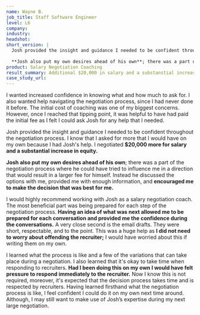 ```yaml
---
name: Wayne B.
job_title: Staff Software Engineer
level: L6
company: 
industry:
headshot:
short_version: |
  Josh provided the insight and guidance I needed to be confident throughout the negotiation process. I know that because I had Josh's help, I asked for more that I would have on my own. I negotiated **$20,000 more in salary and a substantial increase in equity**.  
  
  **Josh also put my own desires ahead of his own**; there was a part of the negotiation process where he could have tried to influence me in a direction that would result in a larger fee for himself. Instead he discussed the options with me, provided me with enough information, and **encouraged me to make the decision that was best for me.**
product: Salary Negotiation Coaching
result_summary: Additional $20,000 in salary and a substanstial increase in equity
case_study_url:
---
```

I wanted increased confidence in knowing what and how much to ask for. I also wanted help navigating the negotiation process, since I had never done it before. The initial cost of coaching was one of my biggest concerns. However, once I reached that tipping point, it was helpful to have had paid the initial fee as I felt I could ask Josh for any help that I needed. 

Josh provided the insight and guidance I needed to be confident throughout the negotiation process. I know that I asked for more that I would have on my own because I had Josh's help. I negotiated **$20,000 more for salary and a substantial increase in equity.** 
  
**Josh also put my own desires ahead of his own**; there was a part of the negotiation process where he could have tried to influence me in a direction that would result in a larger fee for himself. Instead he discussed the options with me, provided me with enough information, and **encouraged me to make the decision that was best for me.**

I would highly recommend working with Josh as a salary negotiation coach. The most beneficial part was being prepared for each step of the negotiation process. **Having an idea of what was next allowed me to be prepared for each conversation and provided me the confidence during the conversations.** A very close second is the email drafts. They were short, respectable, and to the point. This was a huge help as **I did not need to worry about offending the recruiter;** I would have worried about this if writing them on my own. 

I learned what the process is like and a few of the variations that can take place during a negotiation. I also learned that it's okay to take time when responding to recruiters. **Had I been doing this on my own I would have felt pressure to respond immediately to the recruiter.** Now I know this is not required, moreover, it's expected that the decision process takes time and is respected by recruiters. Having learned firsthand what the negotiation process is like, I feel confident I could do it on my own next time around. Although, I may still want to make use of Josh’s expertise during my next large negotiation.